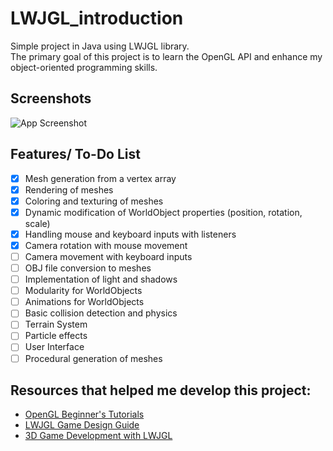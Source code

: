 
# LWJGL_introduction

Simple project in Java using LWJGL library. \
The primary goal of this project is to learn the OpenGL API and enhance my object-oriented programming skills.

## Screenshots

![App Screenshot](https://i.imgur.com/jtsDB4W.gif)


## Features/ To-Do List

- [x]  Mesh generation from a vertex array
- [x]  Rendering of meshes
- [x]  Coloring and texturing of meshes
- [x]  Dynamic modification of WorldObject properties (position, rotation, scale)
- [x]  Handling mouse and keyboard inputs with listeners
- [x]  Camera rotation with mouse movement
- [ ]  Camera movement with keyboard inputs
- [ ]  OBJ file conversion to meshes
- [ ]  Implementation of light and shadows
- [ ]  Modularity for WorldObjects
- [ ]  Animations for WorldObjects
- [ ]  Basic collision detection and physics
- [ ]  Terrain System
- [ ]  Particle effects
- [ ]  User Interface
- [ ]  Procedural generation of meshes
## Resources that helped me develop this project:
- [OpenGL Beginner's Tutorials](https://www.opengl-tutorial.org/beginners-tutorials/)
- [LWJGL Game Design Guide](https://coffeebeancode.gitbook.io/lwjgl-game-design/)
- [3D Game Development with LWJGL](https://lwjglgamedev.gitbooks.io/3d-game-development-with-lwjgl/content/)
